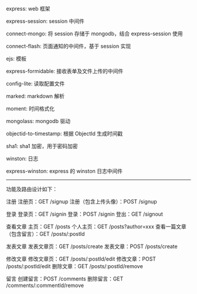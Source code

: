 express: web 框架

express-session: session 中间件

connect-mongo: 将 session 存储于 mongodb，结合 express-session 使用

connect-flash: 页面通知的中间件，基于 session 实现

ejs: 模板

express-formidable: 接收表单及文件上传的中间件

config-lite: 读取配置文件

marked: markdown 解析

moment: 时间格式化

mongolass: mongodb 驱动

objectid-to-timestamp: 根据 ObjectId 生成时间戳

sha1: sha1 加密，用于密码加密

winston: 日志

express-winston: express 的 winston 日志中间件

----------------------------

功能及路由设计如下：

注册
注册页：GET /signup
注册（包含上传头像）：POST /signup

登录
登录页：GET /signin
登录：POST /signin
登出：GET /signout

查看文章
主页：GET /posts
个人主页：GET /posts?author=xxx
查看一篇文章（包含留言）：GET /posts/:postId

发表文章
发表文章页：GET /posts/create
发表文章：POST /posts/create

修改文章
修改文章页：GET /posts/:postId/edit
修改文章：POST /posts/:postId/edit
删除文章：GET /posts/:postId/remove

留言
创建留言：POST /comments
删除留言：GET /comments/:commentId/remove
